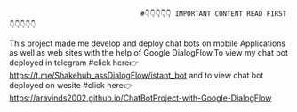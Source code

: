       
                                     #👇👇👇👇👇 IMPORTANT CONTENT READ FIRST  👇👇👇👇👇
      

This project made me develop and deploy chat bots on mobile Applications as well as web sites with the help of Google DialogFlow.To view my chat bot deployed in telegram
#click here👉 https://t.me/Shakehub_assDialogFlow/istant_bot 
and to view chat bot deployed on wesite 
#click here👉 https://aravinds2002.github.io/ChatBotProject-with-Google-DialogFlow

